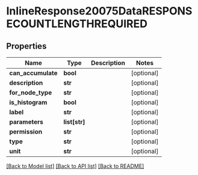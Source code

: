 # InlineResponse20075DataRESPONSECOUNTLENGTHREQUIRED

## Properties
Name | Type | Description | Notes
------------ | ------------- | ------------- | -------------
**can_accumulate** | **bool** |  | [optional] 
**description** | **str** |  | [optional] 
**for_node_type** | **str** |  | [optional] 
**is_histogram** | **bool** |  | [optional] 
**label** | **str** |  | [optional] 
**parameters** | **list[str]** |  | [optional] 
**permission** | **str** |  | [optional] 
**type** | **str** |  | [optional] 
**unit** | **str** |  | [optional] 

[[Back to Model list]](../README.md#documentation-for-models) [[Back to API list]](../README.md#documentation-for-api-endpoints) [[Back to README]](../README.md)

